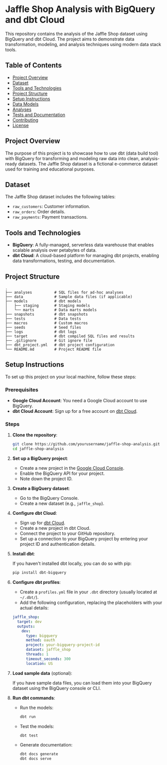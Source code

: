 # Jaffle Shop Analysis with BigQuery and dbt Cloud

This repository contains the analysis of the Jaffle Shop dataset using BigQuery and dbt Cloud. The project aims to demonstrate data transformation, modeling, and analysis techniques using modern data stack tools.

## Table of Contents

- [Project Overview](#project-overview)
- [Dataset](#dataset)
- [Tools and Technologies](#tools-and-technologies)
- [Project Structure](#project-structure)
- [Setup Instructions](#setup-instructions)
- [Data Models](#data-models)
- [Analyses](#analyses)
- [Tests and Documentation](#tests-and-documentation)
- [Contributing](#contributing)
- [License](#license)

## Project Overview

The purpose of this project is to showcase how to use dbt (data build tool) with BigQuery for transforming and modeling raw data into clean, analysis-ready datasets. The Jaffle Shop dataset is a fictional e-commerce dataset used for training and educational purposes.

## Dataset

The Jaffle Shop dataset includes the following tables:
- `raw_customers`: Customer information.
- `raw_orders`: Order details.
- `raw_payments`: Payment transactions.

## Tools and Technologies

- **BigQuery**: A fully-managed, serverless data warehouse that enables scalable analysis over petabytes of data.
- **dbt Cloud**: A cloud-based platform for managing dbt projects, enabling data transformations, testing, and documentation.

## Project Structure

```plaintext
.
├── analyses          # SQL files for ad-hoc analyses
├── data              # Sample data files (if applicable)
├── models            # dbt models
│   ├── staging       # Staging models
│   └── marts         # Data marts models
├── snapshots         # dbt snapshots
├── tests             # Data tests
├── macros            # Custom macros
├── seeds             # Seed files
├── logs              # dbt logs
├── target            # dbt compiled SQL files and results
├── .gitignore        # Git ignore file
├── dbt_project.yml   # dbt project configuration
└── README.md         # Project README file
```
## Setup Instructions

To set up this project on your local machine, follow these steps:

### Prerequisites

- **Google Cloud Account**: You need a Google Cloud account to use BigQuery.
- **dbt Cloud Account**: Sign up for a free account on [dbt Cloud](https://cloud.getdbt.com/signup/).

### Steps

1. **Clone the repository**:

    ```bash
    git clone https://github.com/yourusername/jaffle-shop-analysis.git
    cd jaffle-shop-analysis
    ```

2. **Set up a BigQuery project**:

    - Create a new project in the [Google Cloud Console](https://console.cloud.google.com/).
    - Enable the BigQuery API for your project.
    - Note down the project ID.

3. **Create a BigQuery dataset**:

    - Go to the BigQuery Console.
    - Create a new dataset (e.g., `jaffle_shop`).

4. **Configure dbt Cloud**:

    - Sign up for [dbt Cloud](https://cloud.getdbt.com/signup/).
    - Create a new project in dbt Cloud.
    - Connect the project to your GitHub repository.
    - Set up a connection to your BigQuery project by entering your project ID and authentication details.

5. **Install dbt**:

    If you haven't installed dbt locally, you can do so with pip:

    ```bash
    pip install dbt-bigquery
    ```

6. **Configure dbt profiles**:

    - Create a `profiles.yml` file in your `.dbt` directory (usually located at `~/.dbt/`).
    - Add the following configuration, replacing the placeholders with your actual details:

    ```yaml
    jaffle_shop:
      target: dev
      outputs:
        dev:
          type: bigquery
          method: oauth
          project: your-bigquery-project-id
          dataset: jaffle_shop
          threads: 1
          timeout_seconds: 300
          location: US
    ```

7. **Load sample data** (optional):

    If you have sample data files, you can load them into your BigQuery dataset using the BigQuery console or CLI.

8. **Run dbt commands**:

    - Run the models:

        ```bash
        dbt run
        ```

    - Test the models:

        ```bash
        dbt test
        ```

    - Generate documentation:

        ```bash
        dbt docs generate
        dbt docs serve
        ```


